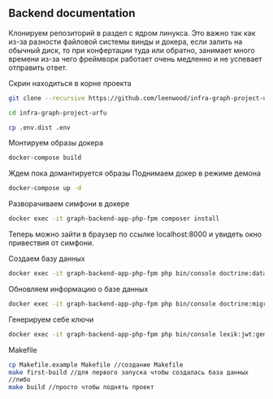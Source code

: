 ## Backend documentation

Клонируем репозиторий в раздел с ядром линукса. Это важно так как из-за разности файловой системы винды и докера, если залить на обычный диск, то при конфертации туда или обратно, занимает много времени из-за чего фреймворк работает очень медленно и не успевает отправить ответ.

Скрин находиться в корне проекта

```bash
git clone --recursive https://github.com/leenwood/infra-graph-project-urfu.git
```

```bash
cd infra-graph-project-urfu
```

```bash
cp .env.dist .env
```

Монтируем образы докера
```bash 
docker-compose build
```
Ждем пока домантируется образы
Поднимаем докер в режиме демона
```bash 
docker-compose up -d
```

Разворачиваем симфони в докере
```bash 
docker exec -it graph-backend-app-php-fpm composer install
```

Теперь можно зайти в браузер по ссылке localhost:8000 и увидеть окно привествия от симфони.

Создаем базу данных
```bash
docker exec -it graph-backend-app-php-fpm php bin/console doctrine:database:create
```

Обновляем информацию о базе данных
```bash
docker exec -it graph-backend-app-php-fpm php bin/console doctrine:migrations:migrate
```

Генерируем себе ключи 
```bash
docker exec -it graph-backend-app-php-fpm php bin/console lexik:jwt:generate-keypair
```

Makefile
```bash
cp Makefile.example Makefile //создание Makefile
make first-build //для первого запуска чтобы создалась база данных
//либо
make build //просто чтобы поднять проект
```